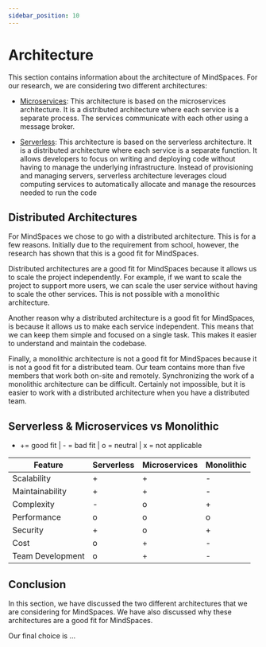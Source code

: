 ```yaml
---
sidebar_position: 10
---
```


# Architecture

This section contains information about the architecture of MindSpaces. For our
research, we are considering two different architectures:

- [Microservices](microservices.md): This architecture is based on the
  microservices architecture. It is a distributed architecture where each
  service is a separate process. The services communicate with each other
  using a message broker.

- [Serverless](serverless.md): This architecture is based on the serverless
  architecture. It is a distributed architecture where each service is a
  separate function. It allows developers to focus on writing and deploying code without having to manage the underlying infrastructure. Instead of provisioning and managing servers, serverless architecture leverages cloud computing services to automatically allocate and manage the resources needed to run the code

## Distributed Architectures

For MindSpaces we chose to go with a distributed architecture. This
is for a few reasons. Initially due to the requirement from school, however, the research has shown that this is a good fit for MindSpaces.

Distributed architectures are a good fit for MindSpaces because it allows us to scale the project independently. For example, if we want to scale the project to support more users, we can scale the user service without having to scale the other services. This is not possible with a monolithic architecture.

Another reason why a distributed architecture is a good fit for MindSpaces, is because it allows us to make each service independent. This means that we can
keep them simple and focused on a single task. This makes it easier to understand
and maintain the codebase.

Finally, a monolithic architecture is not a good fit for MindSpaces because it
is not a good fit for a distributed team. Our team contains more than five members that work both on-site and remotely. Synchronizing the work of a monolithic architecture can be difficult. Certainly not impossible, but it is easier to work with a distributed architecture when you have a distributed team.

## Serverless & Microservices vs Monolithic

- += good fit | - = bad fit | o = neutral | x = not applicable

| Feature          | Serverless | Microservices | Monolithic |
| ---------------- | ---------- | ------------- | ---------- |
| Scalability      | +          | +             | -          |
| Maintainability  | +          | +             | -          |
| Complexity       | -          | o             | +          |
| Performance      | o          | o             | o          |
| Security         | +          | o             | +          |
| Cost             | o          | +             | -          |
| Team Development | o          | +             | -          |

## Conclusion

In this section, we have discussed the two different architectures that we are
considering for MindSpaces. We have also discussed why these architectures are
a good fit for MindSpaces.

Our final choice is ...
